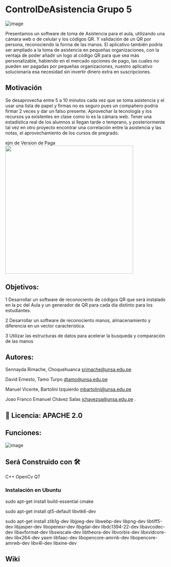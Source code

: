 # ControlDeAsistencia Grupo 5
![image](https://user-images.githubusercontent.com/104528081/173907222-d7f89e57-a35b-4509-988c-022d8ca500a4.png)

Presentamos un software de toma de Asistencia para el aula, utilizando una cámara web o de celular y los códigos QR. Y validación de un QR por persona, reconociendo la forma de las manos.
El aplicativo también podría ser ampliado a la toma de asistencia en pequeñas organizaciones, con la ventaja de poder añadir un logo al código QR para que sea más personalizable, habiendo en el mercado opciones de pago, las cuales no pueden ser pagadas por pequeñas organizaciones, nuestro aplicativo solucionaría esa necesidad sin invertir dinero extra en suscripciones.

## Motivación
  Se desaprovecha entre 5 a 10 minutos cada vez que se toma asistencia y el usar una lista de papel y firmas no es seguro pues un compañero podría firmar 2 veces y dar un falso presente.
  Aprovechar la tecnología y los recursos ya existentes en clase como lo es la cámara web. 
  Tener una estadística real de los alumnos si llegan tarde o temprano, y posteriormente tal vez en otro proyecto encontrar una correlación entre la asistencia y las notas, el aprovechamiento de los cursos de pregrado.
  
ejm de Version de Paga
<img src="[https://fullpath/assets/yourgif.gif](https://user-images.githubusercontent.com/104528081/173897313-4bef36fa-9535-4697-925b-b94da4e47484.png)" width="400">
## Objetivos:
  1 Desarrollar un software de reconociento de códigos QR que será instalado en la pc del Aula  y un generador de QR para cada día distinto para los estudiantes.
  
  2 Desarrollar un software de reconociento manos, almacenamiento y diferencia en un vector caracteristica.
  
  3 Utilizar las estructuras de datos  para acelerar la busqueda y comparación de las manos
## Autores: 
  Sennayda Rimache, Choquehuanca srimache@unsa.edu.pe
  
  David Ernesto, Tamo Turpo dtamo@unsa.edu.pe 
  
  Manuel Vicente, Bartolini Izquierdo mbartolini@unsa.edu.pe 
  
  Joao Franco Emanuel Chávez Salas jchavezsa@unsa.edu.pe
.
## 🔧 Licencia: APACHE  2.0 
## Funciones:
![image](https://user-images.githubusercontent.com/104528081/173900214-573de694-3322-4bdd-8479-4c280964384a.png)
## Será Construido con 🛠️
  C++ OpenCv  QT
### Instalación en Ubuntu 
  
  sudo apt-get install build-essential cmake 
  
  sudo apt-get install qt5-default libvtk6-dev 
  
  sudo apt-get install zlib1g-dev libjpeg-dev libwebp-dev libpng-dev libtiff5-dev libjasper-dev libopenexr-dev libgdal-dev libdc1394-22-dev libavcodec-dev libavformat-dev libswscale-dev libtheora-dev libvorbis-dev libxvidcore-dev libx264-dev yasm libfaac-dev libopencore-amrnb-dev libopencore-amrwb-dev libv4l-dev libxine-dev


## Wiki
